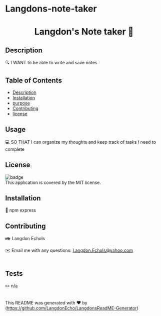 # Langdons-note-taker

<h1 align="center">Langdon's Note taker 👋</h1>

## Description
🔍 I WANT to be able to write and save notes

## Table of Contents
- [Description](#description)
- [Installation](#installation)
- [purpose](#purpose)
- [Contributing](#contributing)
- [license](#license)

## Usage
💻 SO THAT I can organize my thoughts and keep track of tasks I need to complete

## License
![badge](https://img.shields.io/badge/license-MIT-brightgreen)
<br />
This application is covered by the MIT license. 

## Installation
💾 npm express 

## Contributing
👪 Langdon Echols

✉️ Email me with any questions: Langdon.Echols@yahoo.com<br /><br />

## Tests
✏️ n/a<br />
<br />


This README was generated with ❤️ by (https://github.com/LangdonEcho/LangdonsReadME-Generator)